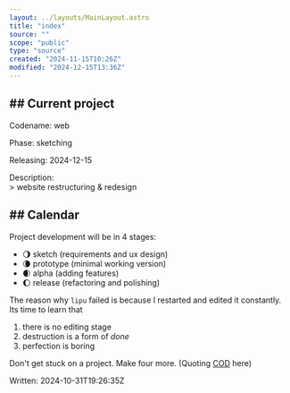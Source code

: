 ```yaml
---
layout: ../layouts/MainLayout.astro
title: "index"
source: ""
scope: "public"
type: "source"
created: "2024-11-15T10:26Z"
modified: "2024-12-15T13:36Z"
---
```


## ## Current project

Codename: web

Phase: sketching

Releasing: 2024-12-15

Description:
<br> > website restructuring & redesign

## ## Calendar
Project development will be in 4 stages:
- 🌖 sketch (requirements and ux design)
- 🌘 prototype (minimal working version)
- 🌒 alpha (adding features)
- 🌔 release (refactoring and polishing)

The reason why `lipu` failed is because I restarted and edited it constantly. Its time to learn that
1. there is no editing stage
2. destruction is a form of *done*
3. perfection is boring

Don't get stuck on a project. Make four more.
(Quoting [COD](https://github.com/0atman/noboilerplate/blob/main/scripts/33-COD.md) here)

Written: 2024-10-31T19:26:35Z

